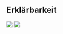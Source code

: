 ## Erklärbarkeit
![](https://asset.cml.dev/9c7c192206311996cb20dcfc40312037600dcc58?cml=png)
![](https://asset.cml.dev/f14102e6814adaf012b66c0d56abf2db9dab9203?cml=png)

